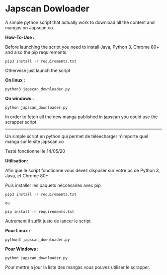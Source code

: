 # Japscan Dowloader

A simple python script that actually work to download all the content and mangas on Japscan.co

**How-To-Use :**

Before launching the script you need to install Java, Python 3, Chrome 80+  and also the pip requirements.

    pip3 install -r requirements.txt

Otherwise just launch the script

**On linux :**

    python3 japscan_downloader.py

**On windows :**

    python japscan_downloader.py

In order to fetch all the new manga published in japscan you could use the scrapper script.

--------------
Un simple script en python qui permet de téléecharger n'importe quel manga sur le site japscan.co

Testé fonctionnel le 14/05/20

**Utilisation:**

Afin que le script fonctionne vous devez disposer sur votre pc de Python 3, Java, et Chrome 80+

Puis installer les paquets néccésaires avec pip 

    pip3 install -r requirements.txt
    
    ou
    
    pip install -r requirements.txt

Autrement il suffit juste de lancer le script

**Pour Linux :**

    python3 japscan_downloader.py

**Pour Windows :**

    python japscan_downloader.py

Pour mettre a jour la liste des mangas vous pouvez utiliser le scrapper.